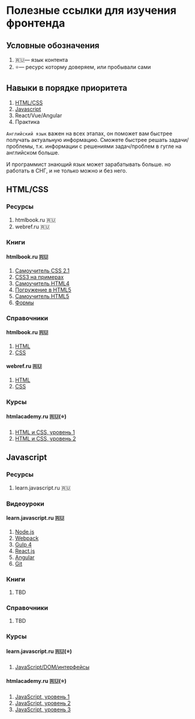 # Полезные ссылки для изучения фронтенда

## Условные обозначения

1. 🇷🇺— язык контента
1. ⭐️— ресурс которму доверяем, или пробывали сами

## Навыки в порядке приоритета

1. [HTML/CSS](#HTML/CSS)
2. [Javascript](#Javascript)
3. React/Vue/Angular
4. Практика

`Английский язык` важен на всех этапах, он поможет вам быстрее получать актуальную информацию. Сможете быстрее решать задачи/проблемы, т.к. информации с решениями задач/проблем в гугле на английском больше.

И программист знающий язык может зарабатывать больше. но работать в СНГ, и не только можно и без него.

## HTML/CSS

### Ресурсы

1. htmlbook.ru 🇷🇺
2. webref.ru 🇷🇺

### Книги

#### htmlbook.ru 🇷🇺

1. [Самоучитель CSS 2.1](http://htmlbook.ru/samcss)
1. [CSS3 на примерах](http://htmlbook.ru/css3-na-primerakh)
1. [Самоучитель HTML4](http://htmlbook.ru/samhtml)
1. [Погружение в HTML5](http://htmlbook.ru/diveintohtml5)
1. [Самоучитель HTML5](http://htmlbook.ru/samhtml5)
1. [Формы](http://htmlbook.ru/samhtml5/formy)

### Справочники

#### htmlbook.ru 🇷🇺

1. [HTML](http://htmlbook.ru/html)
2. [CSS](http://htmlbook.ru/css)

#### webref.ru 🇷🇺

1. [HTML](https://webref.ru/html)
1. [CSS](https://webref.ru/css)

### Курсы

#### htmlacademy.ru 🇷🇺(⭐️)

1. [HTML и CSS, уровень 1](https://htmlacademy.ru/intensive/htmlcss)
1. [HTML и CSS, уровень 2](https://htmlacademy.ru/intensive/adaptive)

## Javascript

### Ресурсы

1. learn.javascript.ru 🇷🇺

### Видеоуроки

#### learn.javascript.ru 🇷🇺

1. [Node.js](http://learn.javascript.ru/screencast/nodejs)
1. [Webpack](http://learn.javascript.ru/screencast/webpack)
1. [Gulp 4](http://learn.javascript.ru/screencast/gulp)
1. [React.js](http://learn.javascript.ru/screencast/react)
1. [Angular](http://learn.javascript.ru/screencast/angular)
1. [Git](http://learn.javascript.ru/screencast/git)

### Книги

1. TBD

### Справочники

1. TBD

### Курсы

#### learn.javascript.ru 🇷🇺(⭐️)

1. [JavaScript/DOM/интерфейсы](http://learn.javascript.ru/courses/js)

#### htmlacademy.ru 🇷🇺(⭐️)

1. [JavaScript, уровень 1](https://htmlacademy.ru/intensive/javascript)
2. [JavaScript,
   уровень 2](https://htmlacademy.ru/intensive/ecmascript)
3. [JavaScript,
   уровень 3](https://htmlacademy.ru/intensive/react)
